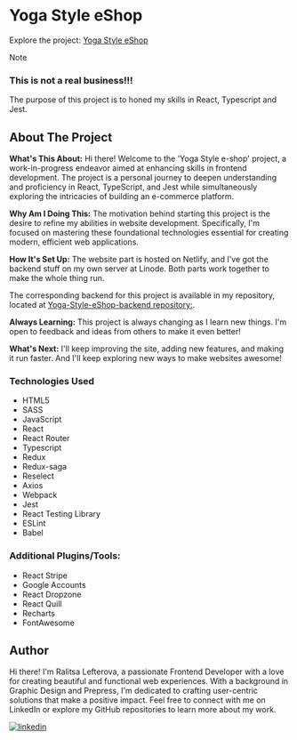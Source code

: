 # Yoga Style eShop 

Explore the project: [Yoga Style eShop](https://yoga-style-eshop.netlify.app)


> [!NOTE]  
>
> ### This is not a real business!!!
>
> The purpose of this project is to honed my skills in React, Typescript and Jest.


## About The Project

**What's This About:** Hi there! Welcome to the 'Yoga Style e-shop' project, a work-in-progress endeavor aimed at enhancing skills in frontend development. The project is a personal journey to deepen understanding and proficiency in React, TypeScript, and Jest while simultaneously exploring the intricacies of building an e-commerce platform.

**Why Am I Doing This:** The motivation behind starting this project is the desire to refine my abilities in website development. Specifically, I'm focused on mastering these foundational technologies essential for creating modern, efficient web applications.

**How It's Set Up:** The website part is hosted on Netlify, and I've got the backend stuff on my own server at Linode. Both parts work together to make the whole thing run.

The corresponding backend for this project is available in my repository, located at [Yoga-Style-eShop-backend repository:](https://github.com/RalitsaLefterova/Yoga-Style-eShop-backend).

**Always Learning:** This project is always changing as I learn new things. I'm open to feedback and ideas from others to make it even better!

**What's Next:** I'll keep improving the site, adding new features, and making it run faster. And I'll keep exploring new ways to make websites awesome!


### Technologies Used

- HTML5
- SASS
- JavaScript
- React
- React Router
- Typescript
- Redux
- Redux-saga
- Reselect
- Axios
- Webpack
- Jest
- React Testing Library
- ESLint
- Babel

### Additional Plugins/Tools:

- React Stripe
- Google Accounts
- React Dropzone
- React Quill
- Recharts
- FontAwesome


## Author

Hi there! I'm Ralitsa Lefterova, a passionate Frontend Developer with a love for creating beautiful and functional web experiences. With a background in Graphic Design and Prepress, I'm dedicated to crafting user-centric solutions that make a positive impact. Feel free to connect with me on LinkedIn or explore my GitHub repositories to learn more about my work.

[![linkedin](https://img.shields.io/badge/Ralitsa_Lefterova-0077B5?style=for-the-badge&logo=linkedin&logoColor=white)](https://www.linkedin.com/in/ralitsalefterova/)